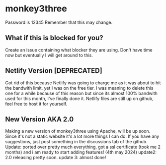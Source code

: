 # monkey3three
Password is 12345
Remember that this may change.
## What if this is blocked for you?

Create an issue containing what blocker they are using. Don't have time now but eventually I will get around to this.


## Netlify Version [DEPRECATED]

Got rid of this because Netlify was going to charge me as it was about to hit the bandwith limit, yet I was on the free tier. I was meaning to delete this one for a while because of this reason but since its almost 
100% bandwith used for this month, I've finally done it. Netlify files are still up on github, feel free to host it for yourself.

## New Version AKA 2.0
Making a new version of monkey3three using Apache, will be up soon. Since it's not a static website it's a lot more things I can do. If you have any suggestions, just post something in the discussions tab of the github.
Update: ported over pretty much everything, got a ssl certificate (took me 2 months) and i am ready to start adding features! (4th may 2024)
update2: 2.0 releasing pretty soon.
update 3: almost done!
